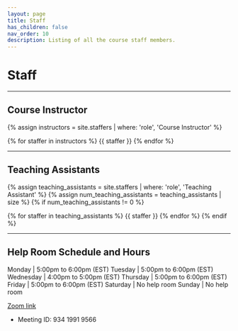 ```yaml
---
layout: page
title: Staff
has_children: false
nav_order: 10
description: Listing of all the course staff members.
---
```


# Staff

<!-- Contact information for the course staff. -->

---

## Course Instructor

{% assign instructors = site.staffers | where: 'role', 'Course Instructor' %}

{% for staffer in instructors %}
{{ staffer }}
{% endfor %}

---

## Teaching Assistants

{% assign teaching_assistants = site.staffers | where: 'role', 'Teaching Assistant' %}
{% assign num_teaching_assistants = teaching_assistants | size %}
{% if num_teaching_assistants != 0 %}

{% for staffer in teaching_assistants %}
{{ staffer }}
{% endfor %}
{% endif %}

<!-- ---

## Undergraduate Learning Assistants

{% assign undergraduate_learning_assistants = site.staffers | where: 'role', 'Undergraduate Learning Assistant' %}
{% assign num_undergraduate_learning_assistants = undergraduate_learning_assistants | size %}
{% if num_undergraduate_learning_assistants != 0 %}

{% for staffer in undergraduate_learning_assistants %}
{{ staffer }}
{% endfor %}
{% endif %} -->

---

## Help Room Schedule and Hours

Monday | 5:00pm to 6:00pm (EST)
Tuesday | 5:00pm to 6:00pm (EST)
Wednesday | 4:00pm to 5:00pm (EST)
Thursday | 5:00pm to 6:00pm (EST)
Friday | 5:00pm to 6:00pm (EST)
Saturday | No help room
Sunday | No help room

[Zoom link](https://msu.zoom.us/s/93419919566)

* Meeting ID: 934 1991 9566
<!-- * Passcode: 123456 -->